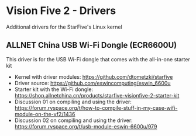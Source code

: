 # Vision Five 2 - Drivers
Additional drivers for the StarFive's Linux kernel

## ALLNET China USB Wi-Fi Dongle (ECR6600U)
This driver is for the USB Wi-Fi dongle that comes with the all-in-one starter kit
- Kernel with driver modules: https://github.com/dtometzki/starfive
- Driver source: https://github.com/eswincomputing/eswin_6600u
- Starter kit with the Wi-Fi dongle: https://shop.allnetchina.cn/products/starfive-visionfive-2-starter-kit
- Discussion 01 on compiling and using the driver: https://forum.rvspace.org/t/how-to-compile-stuff-in-my-case-wifi-module-on-the-vf2/1436
- Discussion 02 on compiling and using the driver: https://forum.rvspace.org/t/usb-module-eswin-6600u/979

